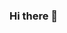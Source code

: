 ### Hi there 👋

<!--
**eurennba/eurennba** is a ✨ _special_ ✨ repository because its `README.md` (this file) appears on your GitHub profile.

Here are some ideas to get you started:

➡🍷-Meditação em andamento 
➡ 😵-𝐍𝐨𝐰 𝐥𝐨𝐚𝐝𝐢𝐧𝐠. . .
➡ 🌵-𝙈𝙂-𝙂𝙪𝙖𝙧𝙖𝙣é𝙨𝙞𝘢
➡ ♋-🄿🄸🅂🄲🄸🄰🄽🄾
➡ ⚙️-Programador
➡ 🧸-Vivendo e Aprendendo!
